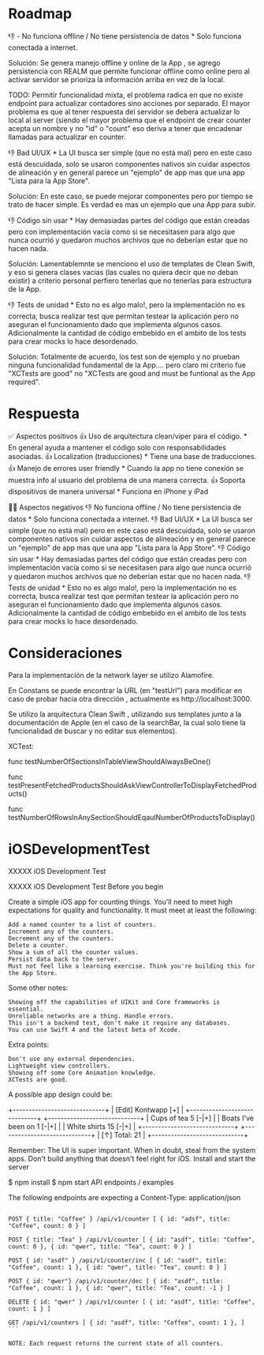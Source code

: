 
# Roadmap
👎 - No funciona offline / No tiene persistencia de datos * Solo funciona conectada a internet.

Solución: Se genera manejo offline y online de la App , se agrego persistencia con REALM que permite funcionar offline como online pero al activar servidor se prioriza la información arriba en vez de la local.

TODO: Permitir funcionalidad mixta, el problema radica en que no existe endpoint para actualizar contadores sino acciones por separado. El mayor problema es que al tener respuesta del servidor se debera actualizar lo local al server (siendo el mayor problema que el endpoint de crear counter acepta un nombre y no "id" o "count" eso deriva a tener que encadenar llamadas para actualizar en counter.

👎 Bad UI/UX * La UI busca ser simple (que no está mal) pero en este caso está descuidada, solo se usaron componentes nativos sin cuidar aspectos de alineación y en general parece un "ejemplo" de app mas que una app "Lista para la App Store".

Solución: En este caso, se puede mejorar componentes pero por tiempo se trato de hacer simple. Es verdad es mas un ejemplo que una App para subir.

👎 Código sin usar * Hay demasiadas partes del código que están creadas pero con implementación vacía como si se necesitasen para algo que nunca ocurrió y quedaron muchos archivos que no deberían estar que no hacen nada.

Solución: Lamentablemnte se menciono el uso de templates de Clean Swift, y eso si genera clases vacias (las cuales no quiera decir que no deban existir) a criterio personal perfiero tenerlas que no tenerlas para estructura de la App.

👎 Tests de unidad * Esto no es algo malo!, pero la implementación no es correcta, busca realizar test que permitan testear la aplicación pero no aseguran el funcionamiento dado que implementa algunos casos. Adicionalmente la cantidad de código embebido en el ambito de los tests para crear mocks lo hace desordenado.

Solución: Totalmente de acuerdo, los test son de ejemplo y no prueban ninguna funcionalidad fundamental de la App.... pero claro mi criterio fue "XCTests are good" no "XCTests are good and must be funtional as the App required".


# Respuesta

✅ Aspectos positivos
👍 Uso de arquitectura clean/viper para el código. * En general ayuda a mantener el código solo con responsabilidades asociadas.
👍 Localization (traducciones) * Tiene una base de traducciones.
👍 Manejo de errores user friendly * Cuando la app no tiene conexión se muestra info al usuario del problema de una manera correcta.
👍 Soporta dispositivos de manera universal * Funciona en iPhone y iPad

🙅‍♂️ Aspectos negativos
👎 No funciona offline / No tiene persistencia de datos * Solo funciona conectada a internet.
👎 Bad UI/UX * La UI busca ser simple (que no está mal) pero en este caso está descuidada, solo se usaron componentes nativos sin cuidar aspectos de alineación y en general parece un "ejemplo" de app mas que una app "Lista para la App Store".
👎 Código sin usar * Hay demasiadas partes del código que están creadas pero con implementación vacía como si se necesitasen para algo que nunca ocurrió y quedaron muchos archivos que no deberían estar que no hacen nada.
👎 Tests de unidad * Esto no es algo malo!, pero la implementación no es correcta, busca realizar test que permitan testear la aplicación pero no aseguran el funcionamiento dado que implementa algunos casos. Adicionalmente la cantidad de código embebido en el ambito de los tests para crear mocks lo hace desordenado.




# Consideraciones

Para la implementación de la network layer se utilizo Alamofire.

En Constans se puede encontrar la URL (en "testUrl") para modificar en caso de probar hacia otra dirección , actualmente es http://localhost:3000.

Se utilizo la arquitectura Clean Swift , utilizando sus templates junto a la documentación de Apple (en el caso de la searchBar, la cual solo tiene la funcionalidad de buscar y no editar sus elementos).

XCTest:

func testNumberOfSectionsInTableViewShouldAlwaysBeOne()

func testPresentFetchedProductsShouldAskViewControllerToDisplayFetchedProducts()

func testNumberOfRowsInAnySectionShouldEqaulNumberOfProductsToDisplay()


# iOSDevelopmentTest
XXXXX iOS Development Test


XXXXX iOS Development Test
Before you begin

Create a simple iOS app for counting things. You'll need to meet high expectations for quality and functionality. It must meet at least the following:

    Add a named counter to a list of counters.
    Increment any of the counters.
    Decrement any of the counters.
    Delete a counter.
    Show a sum of all the counter values.
    Persist data back to the server.
    Must not feel like a learning exercise. Think you're building this for the App Store.

Some other notes:

    Showing off the capabilities of UIKit and Core frameworks is essential.
    Unreliable networks are a thing. Handle errors.
    This isn't a backend test, don't make it require any databases.
    You can use Swift 4 and the latest beta of Xcode.

Extra points:

    Don't use any external dependencies.
    Lightweight view controllers.
    Showing off some Core Animation knowledge.
    XCTests are good.

A possible app design could be:

+-----------------------------+ | [Edit] Kontwapp [+] | +-----------------------------+ +-----------------------------+ | Cups of tea 5 [-|+] | | Boats I've been on 1 [-|+] | | White shirts 15 [-|+] | +-----------------------------+ +-----------------------------+ | [↑] Total: 21 | +-----------------------------+

Remember: The UI is super important. When in doubt, steal from the system apps. Don't build anything that doesn't feel right for iOS.
Install and start the server

$ npm install $ npm start
API endpoints / examples

The following endpoints are expecting a Content-Type: application/json


``` GET /api/v1/counters [ ]

POST { title: "Coffee" } /api/v1/counter [ { id: "adsf", title: "Coffee", count: 0 } ]

POST { title: "Tea" } /api/v1/counter [ { id: "asdf", title: "Coffee", count: 0 }, { id: "qwer", title: "Tea", count: 0 } ]

POST { id: "asdf" } /api/v1/counter/inc [ { id: "asdf", title: "Coffee", count: 1 }, { id: "qwer", title: "Tea", count: 0 } ]

POST { id: "qwer"} /api/v1/counter/dec [ { id: "asdf", title: "Coffee", count: 1 }, { id: "qwer", title: "Tea", count: -1 } ]

DELETE { id: "qwer" } /api/v1/counter [ { id: "asdf", title: "Coffee", count: 1 } ]

GET /api/v1/counters [ { id: "asdf", title: "Coffee", count: 1 }, ] ```

NOTE: Each request returns the current state of all counters.


